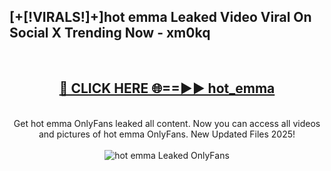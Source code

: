 <h2>[+[!VIRALS!]+]hot emma Leaked Video Viral On Social X Trending Now - xm0kq</h2>
<br>
<div align="center">
<h2><a href="https://libra.edu.pl?hot_emma" rel="nofollow">🔴 CLICK HERE 🌐==►► hot_emma</a></h2>
<br>
Get hot emma OnlyFans leaked all content. Now you can access all videos and pictures of hot emma OnlyFans. New Updated Files 2025!
<br>
<br>
<a href="https://libra.edu.pl?hot_emma" rel="nofollow" data-target="animated-image.originalLink"><img src="https://i.ibb.co.com/WyWwxjT/player-gif2.gif" alt="hot emma Leaked OnlyFans" style="max-width: 100%; display: inline-block;" data-target="animated-image.originalImage"></a>
</div>
<br>